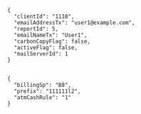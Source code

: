 
      {
        "clientId": "1118",
        "emailAddressTx": "user1@example.com",
        "reportId": 5,
        "emailNameTx": "User1",
        "carbonCopyFlag": false,
        "activeFlag": false,
        "mailServerId": 1
      }


      {
        "billingSp": "B8",
        "prefix": "111111l2",
        "atmCashRule": "1"
      }
